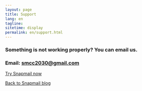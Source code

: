 ```yaml
---
layout: page
title: Support
lang: en
tagline: 
sitetime: display
permalink: en/support.html
---
```


### Something is not working properly? You can email us.
### Email: <a href="mailto:gaxdev+snapmail@gmail.com">smcc2030@gmail.com</a>

<a target="_blank" href="https://www.snapmail.cc"><i class="fa fa-envelope a"></i> Try Snapmail now</a>

<a href="https://www.snapmail.cc/blog/"><i class="fa fa-arrow-circle-left"></i> Back to Snapmail blog</a>